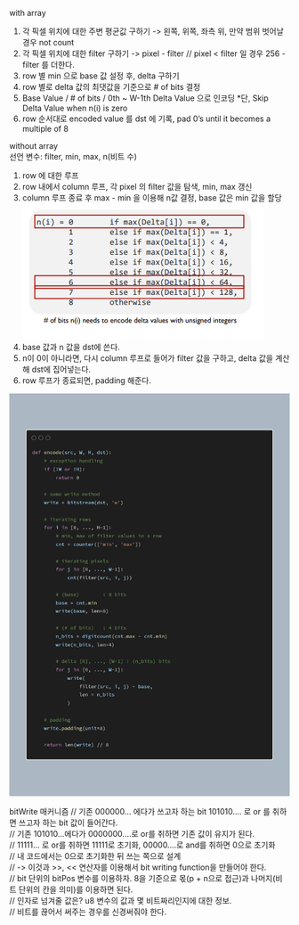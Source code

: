 with array
1. 각 픽셀 위치에 대한 주변 평균값 구하기 -> 왼쪽, 위쪽, 좌측 위, 만약 범위 벗어날 경우 not count
2. 각 픽셀 위치에 대한 filter 구하기 -> pixel - filter // pixel < filter 일 경우 256 - filter 를 더한다.
3. row 별 min 으로 base 값 설정 후, delta 구하기
4. row 별로 delta 값의 최댓값을 기준으로 # of bits 결정
5. Base Value / # of bits / 0th ~ W-1th Delta Value 으로 인코딩 *단, Skip Delta Value when n(i) is zero
6. row 순서대로 encoded value 를 dst 에 기록, pad 0’s until it becomes a multiple of 8

without array  
선언 변수: filter, min, max, n(비트 수)
1. row 에 대한 루프
2. row 내에서 column 루프, 각 pixel 의 filter 값을 탐색, min, max 갱신
3. column 루프 종료 후 max - min 을 이용해 n값 결정, base 값은 min 값을 할당
   ![img_1.png](img_1.png)
4. base 값과 n 값을 dst에 쓴다.
5. n이 0이 아니라면, 다시 column 루프로 들어가 filter 값을 구하고, delta 값을 계산해 dst에 집어넣는다.
6. row 루프가 종료되면, padding 해준다.

![img.png](img.png)

bitWrite 매커니즘
// 기존 000000... 에다가 쓰고자 하는 bit 101010.... 로 or 를 취하면 쓰고자 하는 bit 값이 들어간다.  
// 기존 101010...에다가 0000000....로 or를 취하면 기존 값이 유지가 된다.  
// 11111... 로 or를 취하면 11111로 초기화, 00000....로 and를 취하면 0으로 초기화  
// 내 코드에서는 0으로 초기화한 뒤 쓰는 쪽으로 설계  
// -> 이것과 >>, << 연산자를 이용해서 bit writing function을 만들어야 한다.  
// bit 단위의 bitPos 변수를 이용하자. 8을 기준으로 몫(p + n으로 접근)과 나머지(비트 단위의 칸을 의미)를 이용하면 된다.  
// 인자로 넘겨줄 값은? u8 변수의 값과 몇 비트짜리인지에 대한 정보.  
// 비트를 끊어서 써주는 경우를 신경써줘야 한다.  